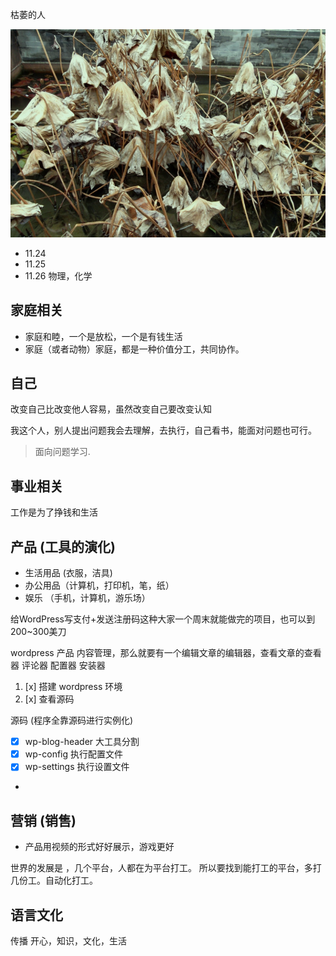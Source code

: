 

枯萎的人

![](images/2022-11-24-07-49-13.png)


- 11.24
- 11.25
- 11.26 物理，化学

## 家庭相关

- 家庭和睦，一个是放松，一个是有钱生活
- 家庭（或者动物）家庭，都是一种价值分工，共同协作。


## 自己

改变自己比改变他人容易，虽然改变自己要改变认知

我这个人，别人提出问题我会去理解，去执行，自己看书，能面对问题也可行。
> 面向问题学习.

## 事业相关

工作是为了挣钱和生活


## 产品 (工具的演化)

- 生活用品 (衣服，洁具)
- 办公用品（计算机，打印机，笔，纸）
- 娱乐 （手机，计算机，游乐场）

给WordPress写支付+发送注册码这种大家一个周末就能做完的项目，也可以到200~300美刀



wordpress 产品
内容管理，那么就要有一个编辑文章的编辑器，查看文章的查看器
评论器
配置器
安装器


1. [x] 搭建 wordpress 环境
2. [x] 查看源码


源码 (程序全靠源码进行实例化)

- [x] wp-blog-header  大工具分割
- [x] wp-config 执行配置文件
- [x] wp-settings 执行设置文件
- 


## 营销 (销售)

- 产品用视频的形式好好展示，游戏更好

世界的发展是 ，几个平台，人都在为平台打工。
所以要找到能打工的平台，多打几份工。自动化打工。


## 语言文化

传播 开心，知识，文化，生活


